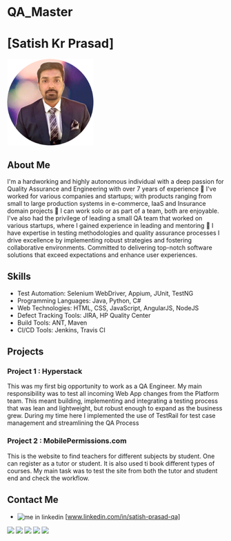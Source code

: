 # QA_Master

# [Satish Kr Prasad]

<img src="profile-pic (4).png" width="200" height="200">

## About Me

I'm a hardworking and highly autonomous individual with a deep passion for Quality Assurance and Engineering with over 7 years of experience 💪
I've worked for various companies and startups; with products ranging from small to large production systems in e-commerce, IaaS and Insurance domain projects 💫
I can work solo or as part of a team, both are enjoyable. I've also had the privilege of leading a small QA team that worked on various startups, where I gained experience in leading and mentoring 🤝
I have expertise in testing methodologies and quality assurance processes I drive excellence by implementing robust strategies and fostering collaborative environments. Committed to delivering top-notch software solutions that exceed expectations and enhance user experiences.

## Skills

- Test Automation: Selenium WebDriver, Appium, JUnit, TestNG
- Programming Languages: Java, Python, C#
- Web Technologies: HTML, CSS, JavaScript, AngularJS, NodeJS
- Defect Tracking Tools: JIRA, HP Quality Center
- Build Tools: ANT, Maven
- CI/CD Tools: Jenkins, Travis CI

## Projects

### Project 1 : Hyperstack

This was my first big opportunity to work as a QA Engineer. My main responsibility was to test all incoming Web App changes from the Platform team.
This meant building, implementing and integrating a testing process that was lean and lightweight, but robust enough to expand as the business grew.
During my time here I implemented the use of TestRail for test case management and streamlining the QA Process

### Project 2 : MobilePermissions.com﻿
This is the website to find teachers for different subjects by student. One can register as a tutor or student. It is also used ti book different types of courses. My main task was to test the site from both the tutor and student end and check the workflow.

## Contact Me

- <img align="center" src="https://cdn.jsdelivr.net/gh/devicons/devicon/icons/linkedin/linkedin-original.svg" href= "www.linkedin.com/in/satish-prasad-qa" alt="me in linkedin" height="auto"
width="20"/> [www.linkedin.com/in/satish-prasad-qa]

<img src="https://img.shields.io/badge/Java-ED8B00?style=for-the-badge&logo=java&logoColor=white">
<img src="https://img.shields.io/badge/Python-FFD43B?style=for-the-badge&logo=python&logoColor=blue">
<img src="https://img.shields.io/badge/C%23-239120?style=for-the-badge&logo=c-sharp&logoColor=white">

<img src="https://img.shields.io/badge/JIRA-0052CC?style=for-the-badge&logo=jira&logoColor=white">
<img src="https://img.shields.io/badge/Selenium-43B02A?style=for-the-badge&logo=selenium&logoColor=white">
<img src="https://img.shields.io/badge/JavaScript-F7DF1E?
